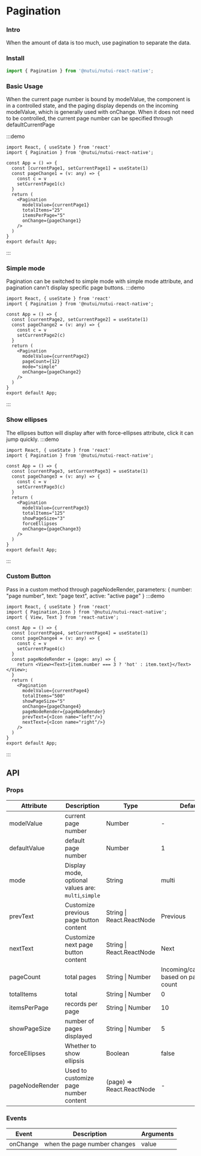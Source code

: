 #  Pagination

### Intro
    
When the amount of data is too much, use pagination to separate the data.
    
### Install
``` javascript
import { Pagination } from '@nutui/nutui-react-native';
```    

### Basic Usage

When the current page number is bound by modelValue, the component is in a controlled state, and the paging display depends on the incoming modelValue, which is generally used with onChange.
When it does not need to be controlled, the current page number can be specified through defaultCurrentPage

:::demo
``` tsx
import React, { useState } from 'react'
import { Pagination } from '@nutui/nutui-react-native';

const App = () => {
  const [currentPage1, setCurrentPage1] = useState(1)
  const pageChange1 = (v: any) => {
    const c = v
    setCurrentPage1(c)
  }
  return (
    <Pagination
      modelValue={currentPage1}
      totalItems="25"
      itemsPerPage="5"
      onChange={pageChange1}
    />
  )
}
export default App;
```
:::
### Simple mode
Pagination can be switched to simple mode with simple mode attribute, and pagination cann't display specific page buttons.
:::demo
``` tsx
import React, { useState } from 'react'
import { Pagination } from '@nutui/nutui-react-native';

const App = () => {
  const [currentPage2, setCurrentPage2] = useState(1)
  const pageChange2 = (v: any) => {
    const c = v
    setCurrentPage2(c)
  }
  return (
    <Pagination
      modelValue={currentPage2} 
      pageCount={12} 
      mode="simple" 
      onChange={pageChange2} 
    />
  )
}
export default App;
```
:::

### Show ellipses 
The ellipses button will display after with force-ellipses attribute, click it can jump quickly.
:::demo
``` tsx
import React, { useState } from 'react'
import { Pagination } from '@nutui/nutui-react-native';

const App = () => {
  const [currentPage3, setCurrentPage3] = useState(1)
  const pageChange3 = (v: any) => {
    const c = v
    setCurrentPage3(c)
  }
  return (
    <Pagination
      modelValue={currentPage3}
      totalItems="125"
      showPageSize="3"
      forceEllipses
      onChange={pageChange3}
    />
  )
}
export default App;
```
:::
### Custom Button
Pass in a custom method through pageNodeRender, parameters: { number: "page number", text: "page text", active: "active page" }
:::demo
``` tsx
import React, { useState } from 'react'
import { Pagination,Icon } from '@nutui/nutui-react-native';
import { View, Text } from 'react-native';

const App = () => {
  const [currentPage4, setCurrentPage4] = useState(1)
  const pageChange4 = (v: any) => {
    const c = v
    setCurrentPage4(c)
  }
  const pageNodeRender = (page: any) => {
    return <View><Text>{item.number === 3 ? 'hot' : item.text}</Text></View>;
  }
  return (
    <Pagination
      modelValue={currentPage4}
      totalItems="500"
      showPageSize="5"
      onChange={pageChange4}
      pageNodeRender={pageNodeRender} 
      prevText={<Icon name="left"/>} 
      nextText={<Icon name="right"/>}
    />
  )
}
export default App;
```
:::
    
## API
    
### Props
    
| Attribute           | Description                             | Type                      | Default            |
| -------------- | -------------------------------- | ------------------------- | ----------------- |
| modelValue     | current page number                         | Number                    | -                 |
| defaultValue   | default page number                         | Number                    | 1                 |
| mode           | Display mode, optional values are: `multi`,`simple` | String                    | multi             |
| prevText       | Customize previous page button content             | String \| React.ReactNode | Previous            |
| nextText       | Customize next page button content             | String \| React.ReactNode | Next             |
| pageCount      | total pages                           | String \| Number          | Incoming/calculating based on page count |
| totalItems     | total                         | String \| Number          | 0                 |
| itemsPerPage   | records per page                       | String \| Number          | 10                |
| showPageSize   | number of pages displayed                   | String \| Number          | 5                 |
| forceEllipses  | Whether to show ellipsis                   | Boolean                   | false             |
| pageNodeRender | Used to customize page number content             | (page) => React.ReactNode | -                 |
    
### Events
    
| Event | Description           | Arguments |
| -------- | -------------- | -------- |
| onChange |  when the page number changes | value    |

